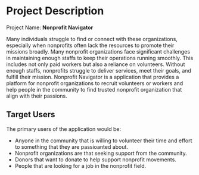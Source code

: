 # Project Description

Project Name: **Nonprofit Navigator**

Many individuals struggle to find or connect with these organizations, especially when nonprofits often lack the resources to promote their missions broadly. Many nonprofit organizations face significant challenges in maintaining enough staffs to keep their operations running smoothly. This includes not only paid workers but also a reliance on volunteers. Without enough staffs, nonprofits struggle to deliver services, meet their goals, and fulfill their mission. Nonprofit Navigator is a application that provides a platform for nonprofit organizations to recruit volunteers or workers and help people in the community to find trusted nonprofit organization that align with their passions.

## Target Users

The primary users of the application would be:

- Anyone in the community that is willing to volunteer their time and effort to something that they are passioanted about.
- Nonprofit organizations are that seeking support from the community.
- Donors that want to donate to help support nonprofit movements.
- People that are looking for a job in the nonprofit field.

